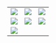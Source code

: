 
<table>
  <tr>
    <td><img src="https://github.com/user-attachments/assets/be384900-427e-40e0-84ba-dafff8724751"/></td>
    <td><img src="https://github.com/user-attachments/assets/9061ce49-1473-4a8b-af0b-6dc9b6a9ab32"/></td>
    <td><img src="https://github.com/user-attachments/assets/45a02460-5197-4a09-b1f3-ffaf6fcb5830"/></td>
  </tr>
  <tr>
    <td><img src="https://github.com/user-attachments/assets/177409ce-b1c4-4b13-87a7-32ad25b9998a"/></td>
    <td><img src="https://github.com/user-attachments/assets/e9061c83-3469-44cc-ab74-19be47da6592"/></td>
    <td><img src="https://github.com/user-attachments/assets/1477fd78-83e2-4e19-a303-82a2c6054ca9"/></td>
  </tr>
  <tr>
    <td><img src="https://github.com/user-attachments/assets/d26ce5ea-24a3-45ee-b142-1e065040e0d2"/></td>
  </tr>
</table>
